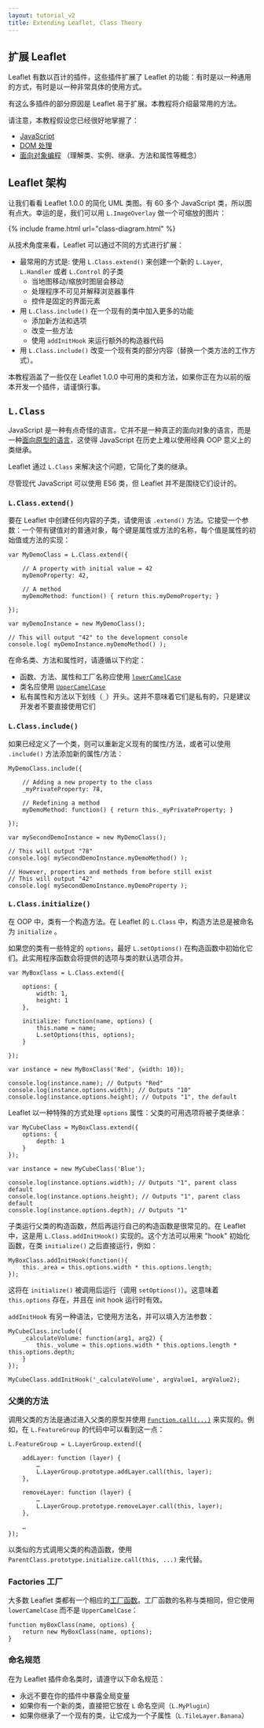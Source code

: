 ```yaml
---
layout: tutorial_v2
title: Extending Leaflet, Class Theory
---
```


## 扩展 Leaflet

Leaflet 有数以百计的插件，这些插件扩展了 Leaflet 的功能：有时是以一种通用的方式，有时是以一种非常具体的使用方式。

有这么多插件的部分原因是 Leaflet 易于扩展。本教程将介绍最常用的方法。

请注意，本教程假设您已经很好地掌握了：

* [JavaScript](https://developer.mozilla.org/en-US/Learn/JavaScript)
* [DOM 处理](https://developer.mozilla.org/en-US/docs/Web/API/Document_Object_Model/Introduction)
* [面向对象编程](https://en.wikipedia.org/wiki/Object-oriented_programming) （理解类、实例、继承、方法和属性等概念）


## Leaflet 架构

让我们看看 Leaflet 1.0.0 的简化 UML 类图。有 60 多个 JavaScript 类，所以图有点大。幸运的是，我们可以用 `L.ImageOverlay` 做一个可缩放的图片：

{% include frame.html url="class-diagram.html" %}


从技术角度来看，Leaflet 可以通过不同的方式进行扩展：

* 最常用的方式是: 使用 `L.Class.extend()` 来创建一个新的 `L.Layer`, `L.Handler` 或者 `L.Control` 的子类
	* 当地图移动/缩放时图层会移动
	* 处理程序不可见并解释浏览器事件
	* 控件是固定的界面元素
* 用 `L.Class.include()` 在一个现有的类中加入更多的功能
	* 添加新方法和选项
	* 改变一些方法
	* 使用 `addInitHook` 来运行额外的构造器代码
* 用 `L.Class.include()` 改变一个现有类的部分内容（替换一个类方法的工作方式）。

本教程涵盖了一些仅在 Leaflet 1.0.0 中可用的类和方法，如果你正在为以前的版本开发一个插件，请谨慎行事。

## `L.Class`

JavaScript 是一种有点奇怪的语言。它并不是一种真正的面向对象的语言，而是一种[面向原型的语言](https://en.wikipedia.org/wiki/Prototype-based_programming)，这使得 JavaScript 在历史上难以使用经典 OOP 意义上的类继承。

Leaflet 通过 `L.Class` 来解决这个问题，它简化了类的继承。

尽管现代 JavaScript 可以使用 ES6 类，但 Leaflet 并不是围绕它们设计的。

### `L.Class.extend()`

要在 Leaflet 中创建任何内容的子类，请使用该 `.extend()` 方法。它接受一个参数：一个带有键值对的普通对象，每个键是属性或方法的名称，每个值是属性的初始值或方法的实现：

    var MyDemoClass = L.Class.extend({
    
        // A property with initial value = 42
        myDemoProperty: 42,   
    
        // A method 
        myDemoMethod: function() { return this.myDemoProperty; }
        
    });

    var myDemoInstance = new MyDemoClass();
    
    // This will output "42" to the development console
    console.log( myDemoInstance.myDemoMethod() );   

在命名类、方法和属性时，请遵循以下约定：
    
* 函数、方法、属性和工厂名称应使用 [`lowerCamelCase`](https://en.wikipedia.org/wiki/CamelCase)
* 类名应使用 [`UpperCamelCase`](https://en.wikipedia.org/wiki/CamelCase)
* 私有属性和方法以下划线（`_`）开头。这并不意味着它们是私有的，只是建议开发者不要直接使用它们

### `L.Class.include()`    

如果已经定义了一个类，则可以重新定义现有的属性/方法，或者可以使用 `.include()` 方法添加新的属性/方法：

    MyDemoClass.include({
    
        // Adding a new property to the class
        _myPrivateProperty: 78,
        
        // Redefining a method
        myDemoMethod: function() { return this._myPrivateProperty; }
    
    });

    var mySecondDemoInstance = new MyDemoClass();
    
    // This will output "78"
    console.log( mySecondDemoInstance.myDemoMethod() );
    
    // However, properties and methods from before still exist
    // This will output "42"
    console.log( mySecondDemoInstance.myDemoProperty );

### `L.Class.initialize()`

在 OOP 中，类有一个构造方法。在 Leaflet 的 `L.Class` 中，构造方法总是被命名为 `initialize` 。

如果您的类有一些特定的 `options`，最好 `L.setOptions()` 在构造函数中初始化它们。此实用程序函数会将提供的选项与类的默认选项合并。


    var MyBoxClass = L.Class.extend({
    
        options: {
            width: 1,
            height: 1
        },
    
        initialize: function(name, options) {
            this.name = name;
            L.setOptions(this, options);
        }
        
    });
    
    var instance = new MyBoxClass('Red', {width: 10});

    console.log(instance.name); // Outputs "Red"
    console.log(instance.options.width); // Outputs "10"
    console.log(instance.options.height); // Outputs "1", the default

Leaflet 以一种特殊的方式处理 `options` 属性：父类的可用选项将被子类继承：

    var MyCubeClass = MyBoxClass.extend({
        options: {
            depth: 1
        }
    });
    
    var instance = new MyCubeClass('Blue');
    
    console.log(instance.options.width); // Outputs "1", parent class default
    console.log(instance.options.height); // Outputs "1", parent class default
    console.log(instance.options.depth); // Outputs "1"


子类运行父类的构造函数，然后再运行自己的构造函数是很常见的。在 Leaflet 中，这是用 `L.Class.addInitHook()` 实现的。这个方法可以用来 "hook" 初始化函数，在类 `initialize()` 之后直接运行，例如：

    MyBoxClass.addInitHook(function(){
        this._area = this.options.width * this.options.length;
    });

这将在 `initialize()` 被调用后运行（调用 `setOptions()`）。这意味着 `this.options` 存在，并且在 init hook 运行时有效。

`addInitHook` 有另一种语法，它使用方法名，并可以填入方法参数：

    MyCubeClass.include({
        _calculateVolume: function(arg1, arg2) {
            this._volume = this.options.width * this.options.length * this.options.depth;
        }
    });
    
    MyCubeClass.addInitHook('_calculateVolume', argValue1, argValue2);
    

### 父类的方法

调用父类的方法是通过进入父类的原型并使用 [`Function.call(...)`](https://developer.mozilla.org/en-US/docs/Web/JavaScript/Reference/Global_Objects/Function/call) 来实现的。例如，在 `L.FeatureGroup` 的代码中可以看到这一点：

    L.FeatureGroup = L.LayerGroup.extend({
    
        addLayer: function (layer) {
            …
            L.LayerGroup.prototype.addLayer.call(this, layer);
        },
        
        removeLayer: function (layer) {
            …
            L.LayerGroup.prototype.removeLayer.call(this, layer);
        },
    
        …
    });

以类似的方式调用父类的构造函数，使用 `ParentClass.prototype.initialize.call(this, ...)` 来代替。
    
    
### Factories 工厂

大多数 Leaflet 类都有一个相应的[工厂函数](https://en.wikipedia.org/wiki/Factory_%28object-oriented_programming%29)。工厂函数的名称与类相同，但它使用 `lowerCamelCase` 而不是 `UpperCamelCase`：
    
    function myBoxClass(name, options) {
        return new MyBoxClass(name, options);
    }
    
    
### 命名规范

在为 Leaflet 插件命名类时，请遵守以下命名规范：

* 永远不要在你的插件中暴露全局变量
* 如果你有一个新的类，直接把它放在 `L` 命名空间（`L.MyPlugin`）
* 如果你继承了一个现有的类，让它成为一个子属性（`L.TileLayer.Banana`）


